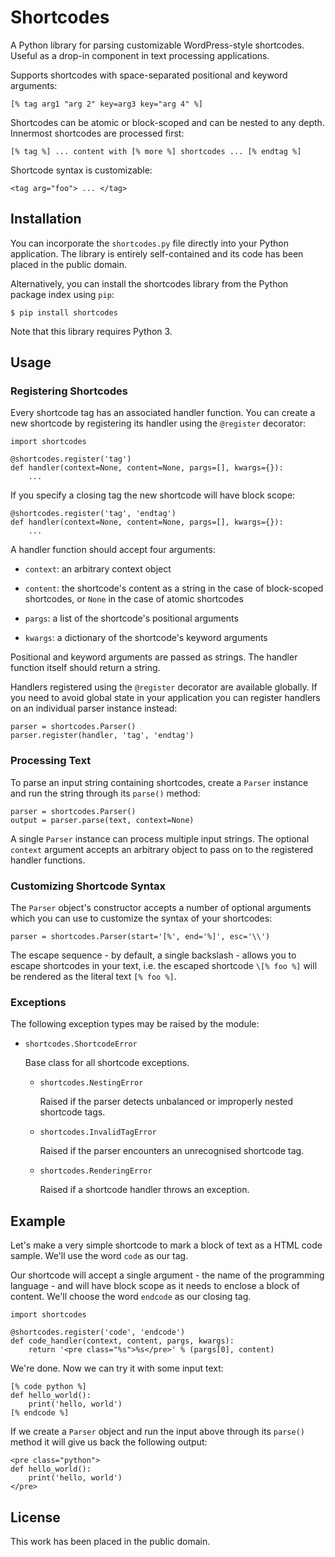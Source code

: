 
# Shortcodes

A Python library for parsing customizable WordPress-style shortcodes. Useful as a drop-in component in text processing applications.

Supports shortcodes with space-separated positional and keyword arguments:

    [% tag arg1 "arg 2" key=arg3 key="arg 4" %]

Shortcodes can be atomic or block-scoped and can be nested to any depth. Innermost shortcodes are processed first:

    [% tag %] ... content with [% more %] shortcodes ... [% endtag %]

Shortcode syntax is customizable:

    <tag arg="foo"> ... </tag>



## Installation

You can incorporate the `shortcodes.py` file directly into your Python application. The library is entirely self-contained and its code has been placed in the public domain.

Alternatively, you can install the shortcodes library from the Python package index using `pip`:

    $ pip install shortcodes

Note that this library requires Python 3.



## Usage

### Registering Shortcodes

Every shortcode tag has an associated handler function. You can create a new shortcode by registering its handler using the `@register` decorator:

    import shortcodes

    @shortcodes.register('tag')
    def handler(context=None, content=None, pargs=[], kwargs={}):
        ...

If you specify a closing tag the new shortcode will have block scope:

    @shortcodes.register('tag', 'endtag')
    def handler(context=None, content=None, pargs=[], kwargs={}):
        ...

A handler function should accept four arguments:

* `context`: an arbitrary context object

* `content`: the shortcode's content as a string in the case of block-scoped shortcodes, or `None` in the case of atomic shortcodes

* `pargs`: a list of the shortcode's positional arguments

* `kwargs`: a dictionary of the shortcode's keyword arguments

Positional and keyword arguments are passed as strings. The handler function
itself should return a string.

Handlers registered using the `@register` decorator are available globally. If you need to avoid global state in your application you can register handlers on an individual parser instance instead:

    parser = shortcodes.Parser()
    parser.register(handler, 'tag', 'endtag')


### Processing Text

To parse an input string containing shortcodes, create a `Parser` instance and run the string through its `parse()` method:

    parser = shortcodes.Parser()
    output = parser.parse(text, context=None)

A single `Parser` instance can process multiple input strings. The optional `context` argument accepts an arbitrary object to pass on to the registered handler functions.



### Customizing Shortcode Syntax

The `Parser` object's constructor accepts a number of optional arguments which you can use to customize the syntax of your shortcodes:

    parser = shortcodes.Parser(start='[%', end='%]', esc='\\')

The escape sequence - by default, a single backslash - allows you to escape shortcodes in your text, i.e. the escaped shortcode `\[% foo %]` will be rendered as the literal text `[% foo %]`.



### Exceptions

The following exception types may be raised by the module:

*   `shortcodes.ShortcodeError`

    Base class for all shortcode exceptions.

    *   `shortcodes.NestingError`

        Raised if the parser detects unbalanced or improperly nested shortcode tags.

    *   `shortcodes.InvalidTagError`

        Raised if the parser encounters an unrecognised shortcode tag.

    *   `shortcodes.RenderingError`

        Raised if a shortcode handler throws an exception.



## Example

Let's make a very simple shortcode to mark a block of text as a HTML code sample. We'll use the word `code` as our tag.

Our shortcode will accept a single argument - the name of the programming language - and will have block scope as it needs to enclose a block of content. We'll choose the word `endcode` as our closing tag.

    import shortcodes

    @shortcodes.register('code', 'endcode')
    def code_handler(context, content, pargs, kwargs):
        return '<pre class="%s">%s</pre>' % (pargs[0], content)

We're done. Now we can try it with some input text:

    [% code python %]
    def hello_world():
        print('hello, world')
    [% endcode %]

If we create a `Parser` object and run the input above through its `parse()` method it will give us back the following output:

    <pre class="python">
    def hello_world():
        print('hello, world')
    </pre>



## License

This work has been placed in the public domain.
